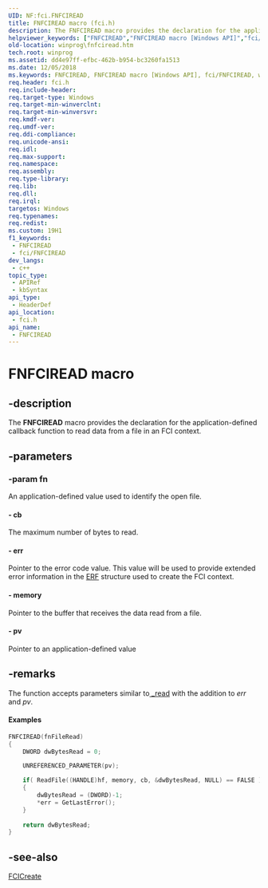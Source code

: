 ```yaml
---
UID: NF:fci.FNFCIREAD
title: FNFCIREAD macro (fci.h)
description: The FNFCIREAD macro provides the declaration for the application-defined callback function to read data from a file in an FCI context.
helpviewer_keywords: ["FNFCIREAD","FNFCIREAD macro [Windows API]","fci/FNFCIREAD","winprog.fnfciread"]
old-location: winprog\fnfciread.htm
tech.root: winprog
ms.assetid: dd4e97ff-efbc-462b-b954-bc3260fa1513
ms.date: 12/05/2018
ms.keywords: FNFCIREAD, FNFCIREAD macro [Windows API], fci/FNFCIREAD, winprog.fnfciread
req.header: fci.h
req.include-header: 
req.target-type: Windows
req.target-min-winverclnt: 
req.target-min-winversvr: 
req.kmdf-ver: 
req.umdf-ver: 
req.ddi-compliance: 
req.unicode-ansi: 
req.idl: 
req.max-support: 
req.namespace: 
req.assembly: 
req.type-library: 
req.lib: 
req.dll: 
req.irql: 
targetos: Windows
req.typenames: 
req.redist: 
ms.custom: 19H1
f1_keywords:
 - FNFCIREAD
 - fci/FNFCIREAD
dev_langs:
 - c++
topic_type:
 - APIRef
 - kbSyntax
api_type:
 - HeaderDef
api_location:
 - fci.h
api_name:
 - FNFCIREAD
---
```


# FNFCIREAD macro


## -description

The <b>FNFCIREAD</b> macro provides the declaration for the application-defined callback function to read data from a file in an FCI context.

## -parameters

### -param fn

An application-defined value used to identify the open file.


#### - cb

The maximum number of bytes to read.


#### - err

Pointer to the error code value. This value will be used to provide extended error information in the <a href="https://docs.microsoft.com/windows/desktop/api/fdi_fci_types/ns-fdi_fci_types-erf">ERF</a> structure used to create the FCI context.


#### - memory

Pointer to the buffer that receives the data read from a file.


#### - pv

Pointer to an application-defined value

## -remarks

The function accepts parameters similar to<a href="https://msdn.microsoft.com/library/wyssk1bs(VS.80).aspx"> _read</a> with the addition to <i>err</i> and <i>pv</i>.


#### Examples


```cpp
FNFCIREAD(fnFileRead)
{
    DWORD dwBytesRead = 0;

    UNREFERENCED_PARAMETER(pv);

    if( ReadFile((HANDLE)hf, memory, cb, &dwBytesRead, NULL) == FALSE )
    {
        dwBytesRead = (DWORD)-1;
        *err = GetLastError();
    }
         
    return dwBytesRead;
}

```

## -see-also

<a href="https://docs.microsoft.com/windows/desktop/api/fci/nf-fci-fcicreate">FCICreate</a>

